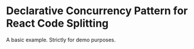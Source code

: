 # Declarative Concurrency Pattern for React Code Splitting

A basic example. Strictly for demo purposes.
